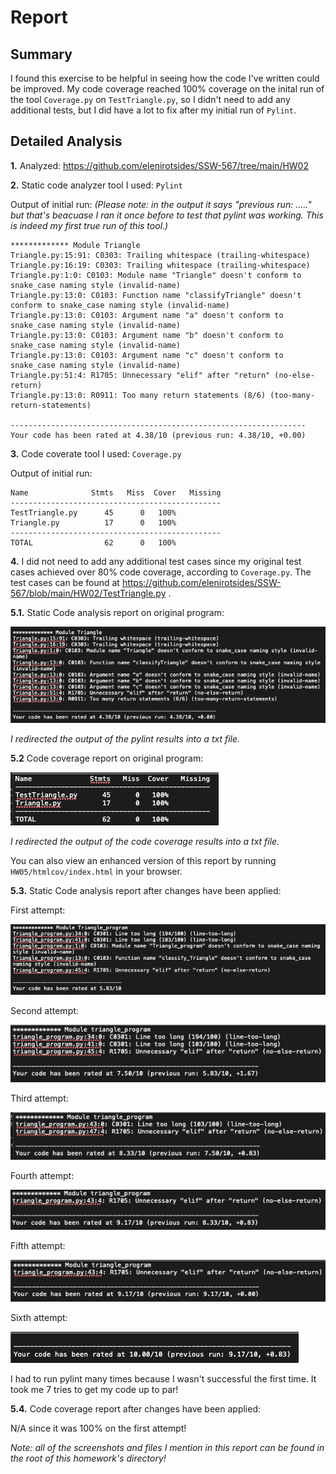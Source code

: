 # Report

## Summary

I found this exercise to be helpful in seeing how the code I've written could be improved. My code coverage reached 100% coverage on the inital run of the tool `Coverage.py` on `TestTriangle.py`, so I didn't need to add any additional tests, but I did have a lot to fix after my initial run of `Pylint`.

## Detailed Analysis

**1.** Analyzed: https://github.com/elenirotsides/SSW-567/tree/main/HW02

**2.** Static code analyzer tool I used: `Pylint`

Output of initial run:
_(Please note: in the output it says "previous run: ....." but that's beacuase I ran it once before to test that pylint was working. This is indeed my first true run of this tool.)_

```
************* Module Triangle
Triangle.py:15:91: C0303: Trailing whitespace (trailing-whitespace)
Triangle.py:16:19: C0303: Trailing whitespace (trailing-whitespace)
Triangle.py:1:0: C0103: Module name "Triangle" doesn't conform to snake_case naming style (invalid-name)
Triangle.py:13:0: C0103: Function name "classifyTriangle" doesn't conform to snake_case naming style (invalid-name)
Triangle.py:13:0: C0103: Argument name "a" doesn't conform to snake_case naming style (invalid-name)
Triangle.py:13:0: C0103: Argument name "b" doesn't conform to snake_case naming style (invalid-name)
Triangle.py:13:0: C0103: Argument name "c" doesn't conform to snake_case naming style (invalid-name)
Triangle.py:51:4: R1705: Unnecessary "elif" after "return" (no-else-return)
Triangle.py:13:0: R0911: Too many return statements (8/6) (too-many-return-statements)

------------------------------------------------------------------
Your code has been rated at 4.38/10 (previous run: 4.38/10, +0.00)
```

**3.** Code coverate tool I used: `Coverage.py`

Output of initial run:

```
Name              Stmts   Miss  Cover   Missing
-----------------------------------------------
TestTriangle.py      45      0   100%
Triangle.py          17      0   100%
-----------------------------------------------
TOTAL                62      0   100%
```

**4.** I did not need to add any additional test cases since my original test cases achieved over 80% code coverage, according to `Coverage.py`. The test cases can be found at https://github.com/elenirotsides/SSW-567/blob/main/HW02/TestTriangle.py .

**5.1.** Static Code analysis report on original program:

![static code analysis on original program](/HW05/pylint_initial.png)

_I redirected the output of the pylint results into a txt file._

**5.2** Code coverage report on original program:

![code coverage report on original program](/HW05/coverage_initial.png)

_I redirected the output of the code coverage results into a txt file._

You can also view an enhanced version of this report by running `HW05/htmlcov/index.html` in your browser.

**5.3.** Static Code analysis report after changes have been applied:

First attempt:

![code coverage report on first attempt](/HW05/pylint_second_results.png)

Second attempt:

![code coverage report on second attempt](/HW05/pylint_third_results.png)

Third attempt:

![code coverage report on third attempt](/HW05/pylint_fourth_results.png)

Fourth attempt:

![code coverage report on fourth attempt](/HW05/pylint_fifth_results.png)

Fifth attempt:

![code coverage report on fifth attempt](/HW05/pylint_sixth_results.png)

Sixth attempt:

![code coverage report on seventh attempt](/HW05/pylint_seventh_results.png)

I had to run pylint many times because I wasn't successful the first time. It took me 7 tries to get my code up to par!

**5.4.** Code coverage report after changes have been applied:

N/A since it was 100% on the first attempt!

_Note: all of the screenshots and files I mention in this report can be found in the root of this homework's directory!_
